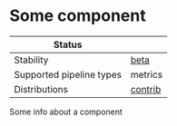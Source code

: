 # Some component

<!-- status autogenerated section -->
| Status                   |           |
| ------------------------ |-----------|
| Stability                | [beta]   |
| Supported pipeline types | metrics   |
| Distributions            | [contrib] |

[beta]: https://github.com/open-telemetry/opentelemetry-collector#beta
[contrib]: https://github.com/open-telemetry/opentelemetry-collector-releases/tree/main/distributions/otelcol-contrib
<!-- end autogenerated section -->

Some info about a component
